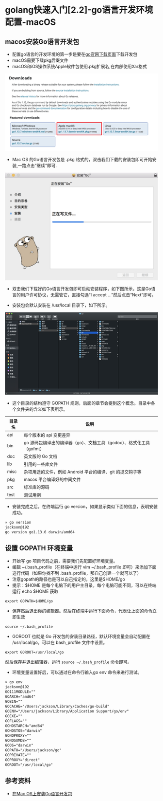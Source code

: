 # golang快速入门[2.2]-go语言开发环境配置-macOS
## macos安装Go语言开发包
* 配置go语言的开发环境的第一步是要在[go官网下载页面](https://golang.google.cn/dl/)下载开发包
* macOS需要下载pkg后缀文件
* macOS和iOS操作系统Apple软件包使用.pkg扩展名,在内部使用Xar格式

![image](../image/17.png)
* Mac OS 的Go语言开发包是 .pkg 格式的，双击我们下载的安装包即可开始安装,一路点击“继续”即可.

![image](../image/18.png)
* 双击我们下载好的Go语言开发包即可启动安装程序，如下图所示，这是Go语言的用户许可协议，无需管它，直接勾选“I accept ...”然后点击“Next”即可。

* 安装包会默认安装在 /usr/local 目录下，如下所示。

![image](../image/19.png)
* 这个目录的结构遵守 GOPATH 规则，后面的章节会提到这个概念。目录中各个文件夹的含义如下表所示。

| 目录名 | 说明                                                                  |
|--------|-----------------------------------------------------------------------|
| api    | 每个版本的 api 变更差异                                               |
| bin    | go 源码包编译出的编译器（go）、文档工具（godoc）、格式化工具（gofmt） |
| doc    | 英文版的 Go 文档                                                      |
| lib    | 引用的一些库文件                                                      |
| misc   | 杂项用途的文件，例如 Android 平台的编译、git 的提交钩子等             |
| pkg    | macos 平台编译好的中间文件                                          |
| src    | 标准库的源码                                                          |
| test   | 测试用例                                                              |


* 安装完成之后，在终端运行 go version，如果显示类似下面的信息，表明安装成功。
```
» go version                                                                                                                                                                          jackson@192
go version go1.13.6 darwin/amd64
```

## 设置 GOPATH 环境变量
* 开始写 go 项目代码之前，需要我们先配置好环境变量。
* 编辑 ~/.bash_profile（在终端中运行 vim ~/.bash_profile 即可）来添加下面这行代码（如果你找不到 .bash_profile，那自己创建一个就可以了）
* 注意gopath的路径也是可以自己指定的，这里是$HOME/go
* 提示：$HOME 是每个电脑下的用户主目录，每个电脑可能不同，可以在终端运行 echo $HOME 获取

```
export GOPATH=$HOME/go
```
* 保存然后退出你的编辑器。然后在终端中运行下面命令，代表让上面的命令立即生效
```
source ~/.bash_profile
```
* GOROOT 也就是 Go 开发包的安装目录路径，默认环境变量会自动配置在 /usr/local/go。可以在 bash_profile 文件中设置。
```
export GOROOT=/usr/local/go
```
然后保存并退出编辑器，运行 `source ~/.bash_profile` 命令即可。

* 环境变量设置好后，可以通过在命令行输入go env 命令来进行测试。

```
» go env                                                                                                                                                                              jackson@192
GO111MODULE=""
GOARCH="amd64"
GOBIN=""
GOCACHE="/Users/jackson/Library/Caches/go-build"
GOENV="/Users/jackson/Library/Application Support/go/env"
GOEXE=""
GOFLAGS=""
GOHOSTARCH="amd64"
GOHOSTOS="darwin"
GONOPROXY=""
GONOSUMDB=""
GOOS="darwin"
GOPATH="/Users/jackson/go"
GOPRIVATE=""
GOPROXY="direct"
GOROOT="/usr/local/go"
```
## 参考资料
* [在Mac OS上安装Go语言开发包](http://c.biancheng.net/view/3994.html)
